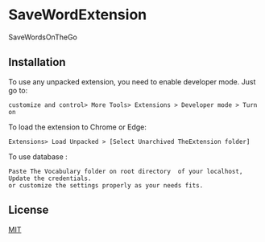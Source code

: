 # SaveWordExtension
SaveWordsOnTheGo
## Installation
To use any unpacked extension, you need to enable developer mode. Just go to:
```
customize and control> More Tools> Extensions > Developer mode > Turn on
```
To load the extension to Chrome or Edge:

```
Extensions> Load Unpacked > [Select Unarchived TheExtension folder]
```
To use database :
```
Paste The Vocabulary folder on root directory  of your localhost,
Update the credentials.
or customize the settings properly as your needs fits.
`````


## License
[MIT](https://choosealicense.com/licenses/mit/)
